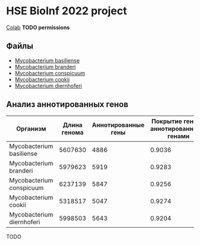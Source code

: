 # HSE BioInf 2022 project

[Colab](https://colab.research.google.com/drive/1x_dEPJYpuTsx3fNG2vOzc2dPSlwk8iJo)  **TODO permissions**

## Файлы

- [Mycobacterium basiliense](data/GCA_900292015.1)
- [Mycobacterium branderi](data/GCA_010728725.1)
- [Mycobacterium conspicuum](data/GCA_010730195.1)
- [Mycobacterium cookii](data/GCA_010727945.1)
- [Mycobacterium diernhoferi](data/GCA_019456655.1)

## Анализ аннотированных генов

Организм                  | Длина генома | Аннотированные гены | Покрытие генома аннотированными генами
--------------------------|--------------|---------------------|---------------------------------------
Mycobacterium basiliense  | 5607630      | 4886                | 0.9036
Mycobacterium branderi    | 5979623      | 5919                | 0.9283
Mycobacterium conspicuum  | 6237139      | 5847                | 0.9256
Mycobacterium cookii      | 5318517      | 5047                | 0.9274
Mycobacterium diernhoferi | 5998503      | 5643                | 0.9204

TODO
